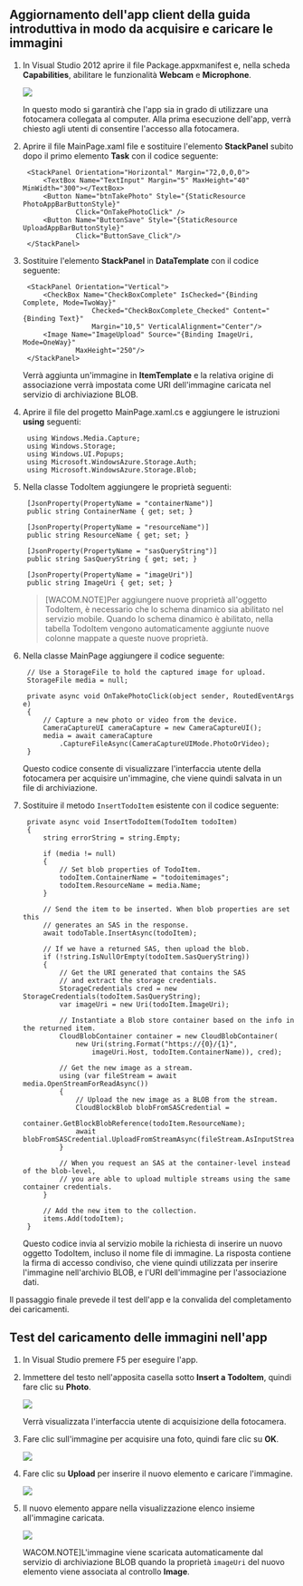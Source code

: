 
Aggiornamento dell'app client della guida introduttiva in modo da acquisire e caricare le immagini
--------------------------------------------------------------------------------------------------

1.  In Visual Studio 2012 aprire il file Package.appxmanifest e, nella scheda **Capabilities**, abilitare le funzionalità **Webcam** e **Microphone**.

	![](./media/mobile-services-windows-store-dotnet-upload-to-blob-storage/mobile-app-manifest-camera.png)
         
	In questo modo si garantirà che l'app sia in grado di utilizzare una fotocamera collegata al computer. Alla prima esecuzione dell'app, verrà chiesto agli utenti di consentire l'accesso alla fotocamera.

2.  Aprire il file MainPage.xaml file e sostituire l'elemento **StackPanel** subito dopo il primo elemento **Task** con il codice seguente:

         <StackPanel Orientation="Horizontal" Margin="72,0,0,0">
             <TextBox Name="TextInput" Margin="5" MaxHeight="40" MinWidth="300"></TextBox>
             <Button Name="btnTakePhoto" Style="{StaticResource PhotoAppBarButtonStyle}"
                     Click="OnTakePhotoClick" />
             <Button Name="ButtonSave" Style="{StaticResource UploadAppBarButtonStyle}" 
                     Click="ButtonSave_Click"/>
         </StackPanel>

3.  Sostituire l'elemento **StackPanel** in **DataTemplate** con il codice seguente:

         <StackPanel Orientation="Vertical">
             <CheckBox Name="CheckBoxComplete" IsChecked="{Binding Complete, Mode=TwoWay}" 
                         Checked="CheckBoxComplete_Checked" Content="{Binding Text}" 
                         Margin="10,5" VerticalAlignment="Center"/>
             <Image Name="ImageUpload" Source="{Binding ImageUri, Mode=OneWay}"
                     MaxHeight="250"/>
         </StackPanel> 

	Verrà aggiunta un'immagine in **ItemTemplate** e la relativa origine di associazione verrà impostata come URI dell'immagine caricata nel servizio di archiviazione BLOB.

4.  Aprire il file del progetto MainPage.xaml.cs e aggiungere le istruzioni **using** seguenti:

         using Windows.Media.Capture;
         using Windows.Storage;
         using Windows.UI.Popups;
         using Microsoft.WindowsAzure.Storage.Auth;
         using Microsoft.WindowsAzure.Storage.Blob;

5.  Nella classe TodoItem aggiungere le proprietà seguenti:

         [JsonProperty(PropertyName = "containerName")]
         public string ContainerName { get; set; }
            
         [JsonProperty(PropertyName = "resourceName")]
         public string ResourceName { get; set; }
            
         [JsonProperty(PropertyName = "sasQueryString")]
         public string SasQueryString { get; set; }
            
         [JsonProperty(PropertyName = "imageUri")]
         public string ImageUri { get; set; } 

	>[WACOM.NOTE]Per aggiungere nuove proprietà all'oggetto TodoItem, è necessario che lo schema dinamico sia abilitato nel servizio mobile. Quando lo schema dinamico è abilitato, nella tabella TodoItem vengono automaticamente aggiunte nuove colonne mappate a queste nuove proprietà.

6.  Nella classe MainPage aggiungere il codice seguente:

         // Use a StorageFile to hold the captured image for upload.
         StorageFile media = null;
            
         private async void OnTakePhotoClick(object sender, RoutedEventArgs e)
         {
             // Capture a new photo or video from the device.
             CameraCaptureUI cameraCapture = new CameraCaptureUI();
             media = await cameraCapture
                 .CaptureFileAsync(CameraCaptureUIMode.PhotoOrVideo);
         }

	Questo codice consente di visualizzare l'interfaccia utente della fotocamera per acquisire un'immagine, che viene quindi salvata in un file di archiviazione.

1.  Sostituire il metodo `InsertTodoItem` esistente con il codice seguente:

         private async void InsertTodoItem(TodoItem todoItem)
         {
             string errorString = string.Empty;
                
             if (media != null)
             {
                 // Set blob properties of TodoItem.
                 todoItem.ContainerName = "todoitemimages";
                 todoItem.ResourceName = media.Name;
             }
                
             // Send the item to be inserted. When blob properties are set this
             // generates an SAS in the response.
             await todoTable.InsertAsync(todoItem);
                
             // If we have a returned SAS, then upload the blob.
             if (!string.IsNullOrEmpty(todoItem.SasQueryString))
             {
                 // Get the URI generated that contains the SAS 
                 // and extract the storage credentials.
                 StorageCredentials cred = new StorageCredentials(todoItem.SasQueryString);
                 var imageUri = new Uri(todoItem.ImageUri);
                    
                 // Instantiate a Blob store container based on the info in the returned item.
                 CloudBlobContainer container = new CloudBlobContainer(
                     new Uri(string.Format("https://{0}/{1}",
                         imageUri.Host, todoItem.ContainerName)), cred);

                 // Get the new image as a stream.
                 using (var fileStream = await media.OpenStreamForReadAsync())
                 {                                      
                     // Upload the new image as a BLOB from the stream.
                     CloudBlockBlob blobFromSASCredential =
                         container.GetBlockBlobReference(todoItem.ResourceName);
                     await blobFromSASCredential.UploadFromStreamAsync(fileStream.AsInputStream());
                 }
                    
                 // When you request an SAS at the container-level instead of the blob-level,
                 // you are able to upload multiple streams using the same container credentials.
             }
                
             // Add the new item to the collection.
             items.Add(todoItem);
         }

    Questo codice invia al servizio mobile la richiesta di inserire un nuovo oggetto TodoItem, incluso il nome file di immagine. La risposta contiene la firma di accesso condiviso, che viene quindi utilizzata per inserire l'immagine nell'archivio BLOB, e l'URI dell'immagine per l'associazione dati.

Il passaggio finale prevede il test dell'app e la convalida del completamento dei caricamenti.

Test del caricamento delle immagini nell'app
--------------------------------------------

1.  In Visual Studio premere F5 per eseguire l'app.

2.  Immettere del testo nell'apposita casella sotto **Insert a TodoItem**, quindi fare clic su **Photo**.

	![](./media/mobile-services-windows-store-dotnet-upload-to-blob-storage/mobile-quickstart-blob-appbar.png)

	Verrà visualizzata l'interfaccia utente di acquisizione della fotocamera.

1.  Fare clic sull'immagine per acquisire una foto, quindi fare clic su **OK**.

	![](./media/mobile-services-windows-store-dotnet-upload-to-blob-storage/mobile-quickstart-blob-camera.png)

2.  Fare clic su **Upload** per inserire il nuovo elemento e caricare l'immagine.

    ![](./media/mobile-services-windows-store-dotnet-upload-to-blob-storage/mobile-quickstart-blob-appbar2.png)

3.  Il nuovo elemento appare nella visualizzazione elenco insieme all'immagine caricata.

    ![](./media/mobile-services-windows-store-dotnet-upload-to-blob-storage/mobile-quickstart-blob-ie.png)

	WACOM.NOTE]L'immagine viene scaricata automaticamente dal servizio di archiviazione BLOB quando la proprietà <code>imageUri</code> del nuovo elemento viene associata al controllo <strong>Image</strong>.


